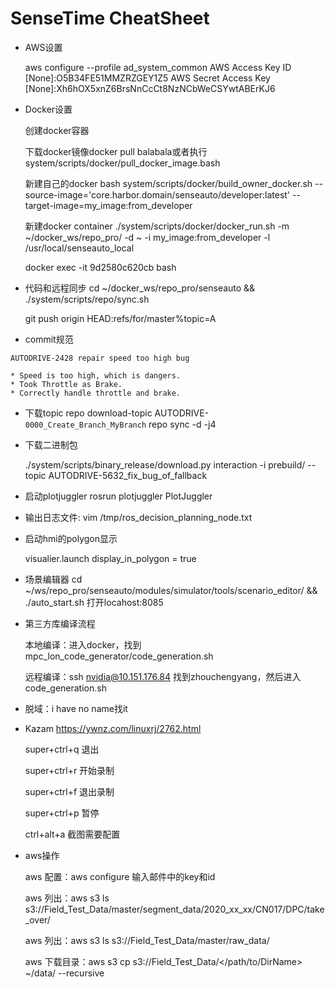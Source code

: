 # SenseTime CheatSheet
* AWS设置

  aws configure --profile ad_system_common
  AWS Access Key ID [None]:O5B34FE51MMZRZGEY1Z5
  AWS Secret Access Key [None]:Xh6hOX5xnZ6BrsNnCcCt8NzNCbWeCSYwtABErKJ6

* Docker设置

  创建docker容器

  下载docker镜像docker pull balabala或者执行system/scripts/docker/pull_docker_image.bash

  新建自己的docker bash system/scripts/docker/build_owner_docker.sh --source-image='core.harbor.domain/senseauto/developer:latest' --target-image=my_image:from_developer

  新建docker container ./system/scripts/docker/docker_run.sh -m ~/docker_ws/repo_pro/ -d ~ -i my_image:from_developer -l /usr/local/senseauto_local

  docker exec -it 9d2580c620cb bash

* 代码和远程同步
  cd ~/docker_ws/repo_pro/senseauto && ./system/scripts/repo/sync.sh

  git push origin HEAD:refs/for/master%topic=A
  
* commit规范

```
AUTODRIVE-2428 repair speed too high bug
 
* Speed is too high, which is dangers.
* Took Throttle as Brake.
* Correctly handle throttle and brake.
```
* 下载topic
  repo download-topic AUTODRIVE-`0000_Create_Branch_MyBranch`
  repo sync -d -j4 

* 下载二进制包

  ./system/scripts/binary_release/download.py interaction -i prebuild/ --topic AUTODRIVE-5632_fix_bug_of_fallback

* 启动plotjuggler
  rosrun plotjuggler PlotJuggler

* 输出日志文件:
  vim /tmp/ros_decision_planning_node.txt 

* 启动hmi的polygon显示

  visualier.launch display_in_polygon = true

* 场景编辑器
  cd ~/ws/repo_pro/senseauto/modules/simulator/tools/scenario_editor/ && ./auto_start.sh
  打开locahost:8085

* 第三方库编译流程

  本地编译：进入docker，找到mpc_lon_code_generator/code_generation.sh

  远程编译：ssh nvidia@10.151.176.84 找到zhouchengyang，然后进入code_generation.sh
  
* 脱域：i have no name找it

* Kazam
  https://ywnz.com/linuxrj/2762.html

  super+ctrl+q 退出

  super+ctrl+r 开始录制

  super+ctrl+f 退出录制

  super+ctrl+p 暂停

  ctrl+alt+a 截图需要配置

* aws操作

  aws 配置：aws configure 输入邮件中的key和id

  aws 列出：aws s3 ls s3://Field_Test_Data/master/segment_data/2020_xx_xx/CN017/DPC/take_over/

  aws 列出：aws s3 ls s3://Field_Test_Data/master/raw_data/

  aws 下载目录：aws s3 cp s3://Field_Test_Data/</path/to/DirName> ~/data/ --recursive

